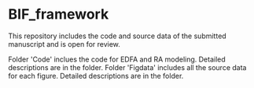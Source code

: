 # BIF_framework
This repository includes the code and source data of the submitted manuscript and is open for review.

Folder 'Code' inclues the code for EDFA and RA modeling. Detailed descriptions are in the folder.
Folder 'Figdata' includes all the source data for each figure. Detailed descriptions are in the folder.
